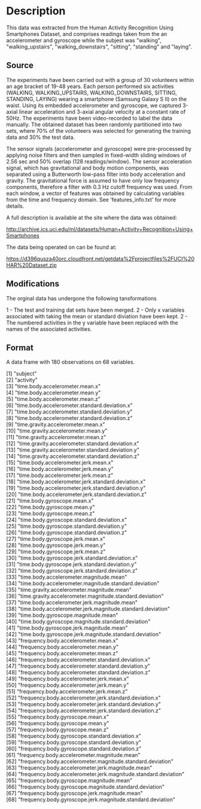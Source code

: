 # Description

This data was extracted from the Human Activity Recognition Using Smartphones Dataset, and comprises readings taken from
the an accelerometer and gyroscope while the subjest was "walking", "walking_upstairs", "walking_downstairs", "sitting",
"standing" and "laying".

## Source

The experiments have been carried out with a group of 30 volunteers within an age bracket of 19-48 years. Each person performed six activities (WALKING, WALKING_UPSTAIRS, WALKING_DOWNSTAIRS, SITTING, STANDING, LAYING) wearing a smartphone (Samsung Galaxy S II) on the waist. Using its embedded accelerometer and gyroscope, we captured 3-axial linear acceleration and 3-axial angular velocity at a constant rate of 50Hz. The experiments have been video-recorded to label the data manually. The obtained dataset has been randomly partitioned into two sets, where 70% of the volunteers was selected for generating the training data and 30% the test data. 

The sensor signals (accelerometer and gyroscope) were pre-processed by applying noise filters and then sampled in fixed-width sliding windows of 2.56 sec and 50% overlap (128 readings/window). The sensor acceleration signal, which has gravitational and body motion components, was separated using a Butterworth low-pass filter into body acceleration and gravity. The gravitational force is assumed to have only low frequency components, therefore a filter with 0.3 Hz cutoff frequency was used. From each window, a vector of features was obtained by calculating variables from the time and frequency domain. See 'features_info.txt' for more details. 

A full description is available at the site where the data was obtained:

http://archive.ics.uci.edu/ml/datasets/Human+Activity+Recognition+Using+Smartphones

The data being operated on can be found at:

https://d396qusza40orc.cloudfront.net/getdata%2Fprojectfiles%2FUCI%20HAR%20Dataset.zip

## Modifications

The orginal data has undergone the following tansformations

1 - The test and training dat sets have been merged. 
2 - Only x variables associated with taking the mean or standard diviation have been kept.
2 - The numbered activities in the y variable have been replaced with the names of the associated activities.

## Format 

A data frame with 180 observations on 68 variables.

  [1] "subject"                                                       
 [2] "activity"                                                      
 [3] "time.body.accelerometer.mean.x"                                
 [4] "time.body.accelerometer.mean.y"                                
 [5] "time.body.accelerometer.mean.z"                                
 [6] "time.body.accelerometer.standard.deviation.x"                  
 [7] "time.body.accelerometer.standard.deviation.y"                  
 [8] "time.body.accelerometer.standard.deviation.z"                  
 [9] "time.gravity.accelerometer.mean.x"                             
[10] "time.gravity.accelerometer.mean.y"                             
[11] "time.gravity.accelerometer.mean.z"                             
[12] "time.gravity.accelerometer.standard.deviation.x"               
[13] "time.gravity.accelerometer.standard.deviation.y"               
[14] "time.gravity.accelerometer.standard.deviation.z"               
[15] "time.body.accelerometer.jerk.mean.x"                           
[16] "time.body.accelerometer.jerk.mean.y"                           
[17] "time.body.accelerometer.jerk.mean.z"                           
[18] "time.body.accelerometer.jerk.standard.deviation.x"             
[19] "time.body.accelerometer.jerk.standard.deviation.y"             
[20] "time.body.accelerometer.jerk.standard.deviation.z"             
[21] "time.body.gyroscope.mean.x"                                    
[22] "time.body.gyroscope.mean.y"                                    
[23] "time.body.gyroscope.mean.z"                                    
[24] "time.body.gyroscope.standard.deviation.x"                      
[25] "time.body.gyroscope.standard.deviation.y"                      
[26] "time.body.gyroscope.standard.deviation.z"                      
[27] "time.body.gyroscope.jerk.mean.x"                               
[28] "time.body.gyroscope.jerk.mean.y"                               
[29] "time.body.gyroscope.jerk.mean.z"                               
[30] "time.body.gyroscope.jerk.standard.deviation.x"                 
[31] "time.body.gyroscope.jerk.standard.deviation.y"                 
[32] "time.body.gyroscope.jerk.standard.deviation.z"                 
[33] "time.body.accelerometer.magnitude.mean"                        
[34] "time.body.accelerometer.magnitude.standard.deviation"          
[35] "time.gravity.accelerometer.magnitude.mean"                     
[36] "time.gravity.accelerometer.magnitude.standard.deviation"       
[37] "time.body.accelerometer.jerk.magnitude.mean"                   
[38] "time.body.accelerometer.jerk.magnitude.standard.deviation"     
[39] "time.body.gyroscope.magnitude.mean"                            
[40] "time.body.gyroscope.magnitude.standard.deviation"              
[41] "time.body.gyroscope.jerk.magnitude.mean"                       
[42] "time.body.gyroscope.jerk.magnitude.standard.deviation"         
[43] "frequency.body.accelerometer.mean.x"                           
[44] "frequency.body.accelerometer.mean.y"                           
[45] "frequency.body.accelerometer.mean.z"                           
[46] "frequency.body.accelerometer.standard.deviation.x"             
[47] "frequency.body.accelerometer.standard.deviation.y"             
[48] "frequency.body.accelerometer.standard.deviation.z"             
[49] "frequency.body.accelerometer.jerk.mean.x"                      
[50] "frequency.body.accelerometer.jerk.mean.y"                      
[51] "frequency.body.accelerometer.jerk.mean.z"                      
[52] "frequency.body.accelerometer.jerk.standard.deviation.x"        
[53] "frequency.body.accelerometer.jerk.standard.deviation.y"        
[54] "frequency.body.accelerometer.jerk.standard.deviation.z"        
[55] "frequency.body.gyroscope.mean.x"                               
[56] "frequency.body.gyroscope.mean.y"                               
[57] "frequency.body.gyroscope.mean.z"                               
[58] "frequency.body.gyroscope.standard.deviation.x"                 
[59] "frequency.body.gyroscope.standard.deviation.y"                 
[60] "frequency.body.gyroscope.standard.deviation.z"                 
[61] "frequency.body.accelerometer.magnitude.mean"                   
[62] "frequency.body.accelerometer.magnitude.standard.deviation"     
[63] "frequency.body.accelerometer.jerk.magnitude.mean"              
[64] "frequency.body.accelerometer.jerk.magnitude.standard.deviation"
[65] "frequency.body.gyroscope.magnitude.mean"                       
[66] "frequency.body.gyroscope.magnitude.standard.deviation"         
[67] "frequency.body.gyroscope.jerk.magnitude.mean"                  
[68] "frequency.body.gyroscope.jerk.magnitude.standard.deviation"    



